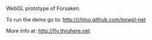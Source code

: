 WebGL prototype of Forsaken.

To run the demo go to: http://chino.github.com/pxwgl-net

More info at: http://fly.thruhere.net
